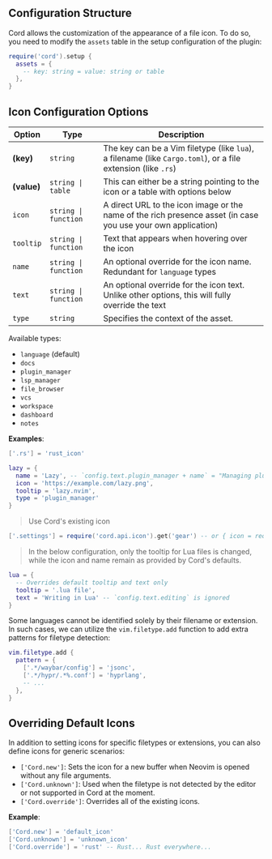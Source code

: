 ## Configuration Structure

Cord allows the customization of the appearance of a file icon. To do so, you need to modify the `assets` table in the setup configuration of the plugin:

```lua
require('cord').setup {
  assets = {
    -- key: string = value: string or table
  },
}
```

## Icon Configuration Options

| Option      | Type                  | Description                                                                                                  |
| ----------- | --------------------- | ------------------------------------------------------------------------------------------------------------ |
| **(key)**   | `string`              | The key can be a Vim filetype (like `lua`), a filename (like `Cargo.toml`), or a file extension (like `.rs`) |
| **(value)** | `string \| table`     | This can either be a string pointing to the icon or a table with options below                               |
| `icon`      | `string \| function ` | A direct URL to the icon image or the name of the rich presence asset (in case you use your own application) |
| `tooltip`   | `string \| function`  | Text that appears when hovering over the icon                                                                |
| `name`      | `string \| function`  | An optional override for the icon name. Redundant for `language` types                                       |
| `text`      | `string \| function`  | An optional override for the icon text. Unlike other options, this will fully override the text              |
| `type`      | `string`              | Specifies the context of the asset.                                                                          |

Available types:
- `language` (default)
- `docs`
- `plugin_manager`
- `lsp_manager`
- `file_browser`
- `vcs`
- `workspace`
- `dashboard`
- `notes`

**Examples**:
```lua
['.rs'] = 'rust_icon'
```
```lua
lazy = {
  name = 'Lazy', -- `config.text.plugin_manager + name` = "Managing plugins in Lazy"
  icon = 'https://example.com/lazy.png',
  tooltip = 'lazy.nvim',
  type = 'plugin_manager'
}
```
> Use Cord's existing icon
```lua
['.settings'] = require('cord.api.icon').get('gear') -- or { icon = require(...) }
```
> In the below configuration, only the tooltip for Lua files is changed, while the icon and name remain as provided by Cord's defaults.
```lua
lua = {
  -- Overrides default tooltip and text only
  tooltip = '.lua file',
  text = 'Writing in Lua' -- `config.text.editing` is ignored
}
```

Some languages cannot be identified solely by their filename or extension. In such cases, we can utilize the `vim.filetype.add` function to add extra patterns for filetype detection:

```lua
vim.filetype.add {
  pattern = {
    ['.*/waybar/config'] = 'jsonc',
    ['.*/hypr/.*%.conf'] = 'hyprlang',
    -- ...
  },
}
```

## Overriding Default Icons

In addition to setting icons for specific filetypes or extensions, you can also define icons for generic scenarios:

- `['Cord.new']`: Sets the icon for a new buffer when Neovim is opened without any file arguments.
- `['Cord.unknown']`: Used when the filetype is not detected by the editor or not supported in Cord at the moment.
- `['Cord.override']`: Overrides all of the existing icons.

**Example**:
```lua
['Cord.new'] = 'default_icon'
['Cord.unknown'] = 'unknown_icon'
['Cord.override'] = 'rust' -- Rust... Rust everywhere...
```